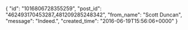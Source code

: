  {
   "id": "1016806728355259",
   "post_id": "462493170453287_481209285248342",
   "from_name": "Scott Duncan",
   "message": "Indeed.",
   "created_time": "2016-06-19T15:56:06+0000"
 }
